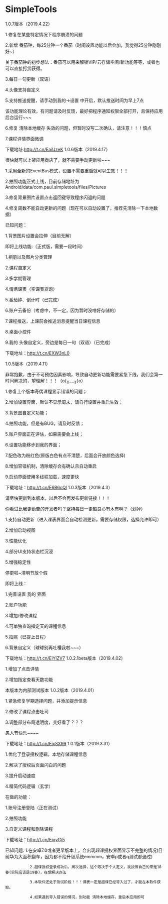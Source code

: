# SimpleTools
1.0.7版本（2019.4.22）

1.修复在某些特定情况下程序崩溃的问题

2.新增 番茄钟，每25分钟一个番茄（时间设置功能以后会加，我觉得25分钟刚刚好~）

关于番茄钟的初步想法：番茄可以用来解锁VIP/云存储空间/新功能等等，或者也可以直接打赏获得。

3.每日一句更新（双语）

4.头像支持自定义

5.支持推送提醒，请手动到我的->设置 中开启，默认推送时间为早上7点

 该功能理论有效，有问题请及时反馈，最好把程序通知权限全部打开，且保持应用后台运行~~~

6.修复 清除本地缓存 失效的问题，但暂时没写二次确认，请注意！！！慎点

7.课程详情界面微调

下载地址:http://t.cn/EaiUzeK
1.0.6版本（2019.4.17）

很快就可以上架应用商店了，就不需要手动更新啦~~~

1.采用全新的EventBus模式，设置不需要重启就可以生效！！！

2.拍照功能正式上线，目前存储地址为Android/data/com.paul.simpletools/files/Pictures

3.修复背景图片设置点击返回键导致程序闪退的问题

4.修复周数不能自动更新的问题（现在可以自动设置了，推荐先清除一下本地数据）

已知问题：

1.背景图片设置会拉伸（目前无解）

即将上线功能:（正式版，需要一段时间）

1.相册以及图片分类管理

2.课程自定义

3.多学期管理

4.情侣课表（空课表查询）

5.番茄钟、倒计时（已完成）

6.账户云备份（考虑中，不一定，因为暂时没啥好存储的）

7.课程推送，上课前会推送消息提醒当日课程信息

8.桌面小控件

9.我的 头像自定义，旁边是每日一句（双语）（已完成）

下载地址：http://t.cn/EXW3nL0


1.0.5版本（2019.4.11）

非常抱歉，由于不可预估因素影响，导致自动更新功能需要紧急下线，我们会第一时间解决的，望理解！！！（o(╥﹏╥)o）

1.修复上个版本奇偶课程显示错误的问题；

2.增加设置界面，默认不显示周末，请自行设置并重启生效；

3.背景图自定义功能；

4.拍照功能，但是有BUG，请及时反馈；

5.账户界面正在评估，如果需要会上线；

6.设置功能移步到我的界面；

7.配色改为粉红色(原版白色有点不清楚，后面会开放颜色选择)

8.增加容错机制，清除缓存会有确认且自动重启

9.启动界面使用多线程加载，速度更快

下载地址：http://t.cn/E6B6cQl
1.0.3版本（2019.4.3）

请尽快更新到本版本，以后不会再发布更新链接！！！

你看过比我更勤奋的开发者吗？坚持每日一更超良心有木有啊？（划掉）

1.支持自动更新（进入课表界面会自动检测更新，需要存储权限，选择允许即可）

2.增加启动视图

3.性能优化

4.部分UI支持状态栏沉浸

5.增强稳定性

停更啦~清明节放个假

即将上线：

1.完善设置 我的 界面

2.账户功能

3.增加/修改课程

4.可单独查询指定天的课程信息

5.拍照（已提上日程）

6.背景自定义（球球别再吐槽我啦~~~）

下载地址：http://t.cn/EiYlZV7
1.0.2.1beta版本（2019.4.02）

1.增加了点击详情

2.增加指定查看天数功能

本版本为内部测试版本
1.0.2版本（2019.4.01）

1.紧急修复学期选择问题，并添加提示信息

2.修改了课程点击吐司

3.调整部分布局透明度，变好看了？？？

愚人节快乐~~~~

下载地址：http://t.cn/EixSX99
1.0.1版本（2019.3.31）

1.优化了登录授权逻辑，本地存储课程信息

2.解决了授权后页面闪白的问题

3.提升启动速度

4.精简代码逻辑（玄学）

在做的功能：

1.账号注册登陆（正在测试）

2.拍照功能

3.自定义课程和删除课程

下载地址：http://t.cn/EiqvGi5

已知问题: 1.在安卓7.0或者更早版本上，会出现超课授权界面显示不完整的情况(目前华为大面积翻车，因为都不给升级系统emmmm，安卓p或者q测试都通过)

               2.超课授权登录成功后，周次选择，这个取决于个人定义，我按照自己的来是18春(实际应该是19春)，在想解决办法

               3.本软件还处于测试阶段！！！课表一定是超课已经导入过了，才能在本软件获取。

               4.如果遇到导入错误的情况，到功能 清除本地缓存，重启本应用即可
